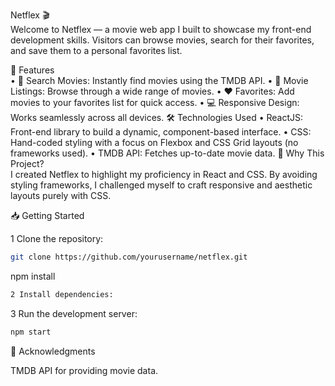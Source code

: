 Netflex 🎬  
Welcome to Netflex — a movie web app I built to showcase my front-end development skills. Visitors can browse movies, search for their favorites, and save them to a personal favorites list.

🚀 Features  
• 🔎 Search Movies: Instantly find movies using the TMDB API.
• 📃 Movie Listings: Browse through a wide range of movies.
• ❤️ Favorites: Add movies to your favorites list for quick access.
• 💻 Responsive Design: Works seamlessly across all devices.
🛠️ Technologies Used
• ReactJS: Front-end library to build a dynamic, component-based interface.
• CSS: Hand-coded styling with a focus on Flexbox and CSS Grid layouts (no frameworks used).
• TMDB API: Fetches up-to-date movie data.
🎨 Why This Project?  
I created Netflex to highlight my proficiency in React and CSS. By avoiding styling frameworks, I challenged myself to craft responsive and aesthetic layouts purely with CSS.  

📥 Getting Started  

1 Clone the repository:  
```bash
git clone https://github.com/yourusername/netflex.git  
```

npm install  

```bash
2 Install dependencies:
```



3 Run the development server:

```bash
npm start  
```


📝 Acknowledgments

TMDB API for providing movie data.
